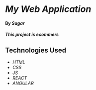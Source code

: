 # _My Web Application_

#### By _**Sagar**_

#### _This project is ecommers_

## Technologies Used

* _HTML_
* _CSS_
* _JS_
* _REACT_
* _ANGULAR_

